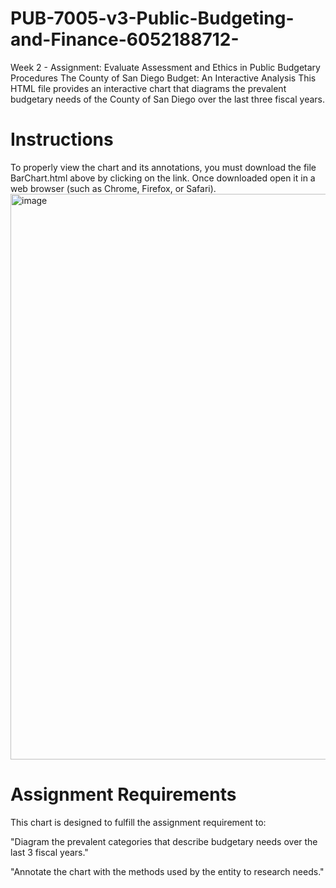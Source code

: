 # PUB-7005-v3-Public-Budgeting-and-Finance-6052188712-
Week 2 - Assignment: Evaluate Assessment and Ethics in Public Budgetary Procedures
The County of San Diego Budget: An Interactive Analysis
This HTML file provides an interactive chart that diagrams the prevalent budgetary needs of the County of San Diego over the last three fiscal years.

# Instructions
To properly view the chart and its annotations, you must download the file BarChart.html above by clicking on the link. Once downloaded open it in a web browser (such as Chrome, Firefox, or Safari).
<img width="1280" height="905" alt="image" src="https://github.com/user-attachments/assets/3604eaec-d043-4356-b468-d61d3c5123d3" />

# Assignment Requirements
This chart is designed to fulfill the assignment requirement to:

"Diagram the prevalent categories that describe budgetary needs over the last 3 fiscal years."

"Annotate the chart with the methods used by the entity to research needs."
